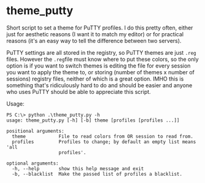 # theme_putty

Short script to set a theme for PuTTY profiles. I do this pretty often, either
just for aesthetic reasons (I want it to match my editor) or for practical
reasons (it's an easy way to tell the difference between two servers). 

PuTTY settings are all stored in the registry, so PuTTY themes are just `.reg`
files. However the `.reg`file must know where to put these colors, so the only
option is if you want to switch themes is editing the file for every session you
want to apply the theme to, or storing (number of themes x number of sessions)
registry files, neither of which is a great option. IMHO this is something
that's ridiculously hard to do and should be easier and anyone who uses PuTTY
should be able to appreciate this script.

Usage:

```
PS C:\> python .\theme_putty.py -h
usage: theme_putty.py [-h] [-b] theme [profiles [profiles ...]]

positional arguments:
  theme            File to read colors from OR session to read from.
  profiles         Profiles to change; by default an empty list means 'all
                   profiles'.

optional arguments:
  -h, --help       show this help message and exit
  -b, --blacklist  Make the passed list of profiles a blacklist.
```
